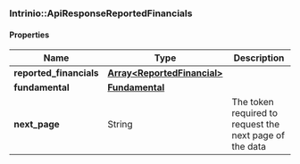 

[//]: # (CLASS:Intrinio::ApiResponseReportedFinancials)

[//]: # (KIND:object)

### Intrinio::ApiResponseReportedFinancials

#### Properties

[//]: # (START_DEFINITION)

Name | Type | Description
------------ | ------------- | -------------
**reported_financials** | [**Array&lt;ReportedFinancial&gt;**](ReportedFinancial.md) |  &nbsp;
**fundamental** | [**Fundamental**](Fundamental.md) |  &nbsp;
**next_page** | String | The token required to request the next page of the data &nbsp;

[//]: # (END_DEFINITION)


[//]: # (CONTAINED_CLASS:Intrinio::ReportedFinancial)


[//]: # (CONTAINED_CLASS:Intrinio::Fundamental)



